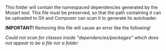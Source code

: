This folder will contain the namespaced dependencies generated by the Mozart tool.
This file must be preserved, so that the path containing it can be uploaded to Git and Composer can scan it to generate its autoloader.

**IMPORTANT!**
Removing this file will cause an error like the following!

_Could not scan for classes inside "dependencies/packages" which does not appear to be a file nor a folder_